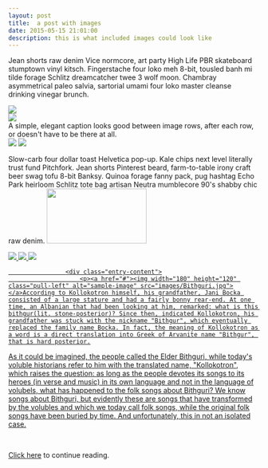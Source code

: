 ```yaml
---
layout: post
title:  a post with images
date: 2015-05-15 21:01:00
description: this is what included images could look like
---
```

Jean shorts raw denim Vice normcore, art party High Life PBR skateboard stumptown vinyl kitsch. Fingerstache four loko meh 8-bit, tousled banh mi tilde forage Schlitz dreamcatcher twee 3 wolf moon. Chambray asymmetrical paleo salvia, sartorial umami four loko master cleanse drinking vinegar brunch. 

<div class="img_row">
	<img class="col three" src="/img/9.jpg">
</div>
<div class="img_row">
	<img class="col three" src="{{ site.baseurl }}/img/9.jpg">
</div>
<div class="col three caption">
	A simple, elegant caption looks good between image rows, after each row, or doesn't have to be there at all. 
</div>
<div class="img_row">
	<img class="col two" src="/img/8.jpg">
	<img class="col one" src="/img/10.jpg">
</div>

Slow-carb four dollar toast Helvetica pop-up. Kale chips next level literally trust fund Pitchfork. Jean shorts Pinterest beard, farm-to-table irony craft beer swag tofu 8-bit Banksy. Quinoa forage fanny pack, pug hashtag Echo Park heirloom Schlitz tote bag artisan Neutra mumblecore 90's shabby chic raw denim.
<a href="link url"><img src="https://dl.dropboxusercontent.com/s/h05ujykfg4vgyac/epir.jpg?dl=0" width="200" height="110" alt="">

<div class="img_row">
	<img class="col one" src="/img/11.jpg">
	<img class="col one" src="/img/12.jpg">
	<img class="col one" src="/img/7.jpg">
</div>

					<div class="entry-content">
						<p><a href="#"><img width="180" height="120" class="pull-left" alt="sample-image" src="images/Bithguri.jpg"></a>According to Kollokotron himself, his grandfather, Jani Bocka consisted of a large stature and had a fairly bonny rear-end. At one time, an Albanian that had been looking at him, remarked: what is this bithgur(lit. stone-posterior)? Since then, indicated Kollokotron, his grandfather was stuck with the nickname "Bithgur", which eventually replaced the family name Bocka. In fact, the meaning of Kollokotron as a word is a direct translation into Greek of Arvanite name "Bithgur", that is hard posterior.

<p>As it could be imagined, the people called the Elder Bithguri, while today's voluble historians refer to him with the translated name, "Kollokotron", which raises the question: as long as the people devotes its songs to its heroes (in verse and music) in its own language and not in the language of volubels, what has happened to the folk songs about Bithguri? We know songs about Bithguri, but evidently these are songs that have transformed by the volubles and which we today call folk songs, while the original folk songs have been buried by time. And unfortunately, this in not an isolated case.</p>
<br>

Click <a href="http://idem1.blogspot.com/2016/10/aristidh-kola-albanians-that-made-greece.html">here</a> to continue reading.

